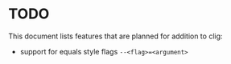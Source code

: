 # TODO

This document lists features that are planned for addition to clig:

- support for equals style flags `--<flag>=<argument>`
